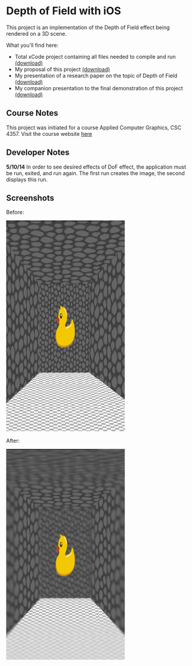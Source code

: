 # Depth of Field with iOS

This project is an implementation of the Depth of Field effect being rendered on a 3D scene.

What you'll find here:

- Total xCode project containing all files needed to compile and run [(download)](https://github.com/skydiving-nono/OpenGL/raw/master/DoF/Depth.of.Field/Depth.of.Field.zip)
- My proposal of this project [(download)](https://github.com/skydiving-nono/OpenGL/raw/master/DoF/Project-Proposal.pdf)
- My presentation of a research paper on the topic of Depth of Field [(download)](https://github.com/skydiving-nono/OpenGL/raw/master/DoF/Midterm%20Paper%20Presentation.pdf)
- My companion presentation to the final demonstration of this project [(download)](https://github.com/skydiving-nono/OpenGL/raw/master/DoF/Final%20Presentation.pdf)

## Course Notes

This project was initiated for a course Applied Computer Graphics, CSC 4357. Visit the course website 
[here](http://csc.lsu.edu/~kooima/csc4357/index.html)

## Developer Notes

**5/10/14** In order to see desired effects of DoF effect, the application must be run, exited, and run again. The first run creates the image, the second displays this run.

## Screenshots

Before:

![alt text](https://github.com/skydiving-nono/OpenGL/raw/master/DoF/Image1.png)

After:

![alt text](https://github.com/skydiving-nono/OpenGL/raw/master/DoF/Blend.png)